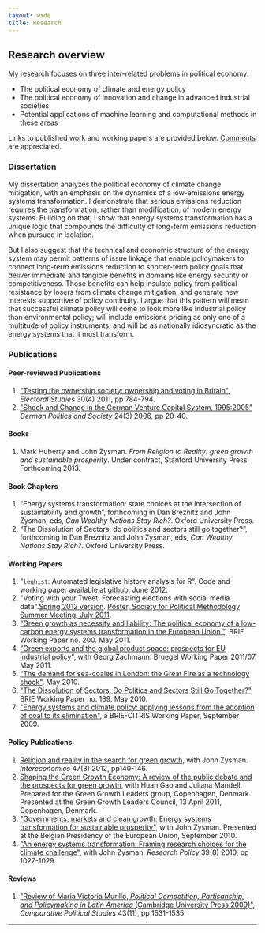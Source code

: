 ```yaml
---
layout: wide
title: Research
---
```



Research overview
-----------------

My research focuses on three inter-related problems in political
economy:

-   The political economy of climate and energy policy
-   The political economy of innovation and change in advanced
    industrial societies
-   Potential applications of machine learning and computational methods
    in these areas

Links to published work and working papers are provided below.
[Comments](contact.shtml) are appreciated.

### Dissertation

My dissertation analyzes the political economy of climate change
mitigation, with an emphasis on the dynamics of a low-emissions energy
systems transformation. I demonstrate that serious emissions reduction
requires the transformation, rather than modification, of modern energy
systems. Building on that, I show that energy systems transformation has
a unique logic that compounds the difficulty of long-term emissions
reduction when pursued in isolation.

But I also suggest that the technical and economic structure of the
energy system may permit patterns of issue linkage that enable
policymakers to connect long-term emissions reduction to shorter-term
policy goals that deliver immediate and tangible benefits in domains
like energy security or competitiveness. Those benefits can help
insulate policy from political resistance by losers from climate change
mitigation, and generate new interests supportive of policy continuity.
I argue that this pattern will mean that successful climate policy will
come to look more like industrial policy than environmental policy; will
include emissions pricing as only one of a multitude of policy
instruments; and will be as nationally idiosyncratic as the energy
systems that it must transform.

### Publications

#### Peer-reviewed Publications

1.  ["Testing the ownership society: ownership and voting in
    Britain"](http://dx.doi.org/10.1016/j.electstud.2011.07.006),
    *Electoral Studies* 30(4) 2011, pp 784-794.
2.  ["Shock and Change in the German Venture Capital System,
    1995:2005"](http://www.ingentaconnect.com/content/berghahn/gerpol/2006/00000024/00000003/art00002)
    *German Politics and Society* 24(3) 2006, pp 20-40.

#### Books

1.  Mark Huberty and John Zysman. *From Religion to Reality: green
    growth and sustainable prosperity*. Under contract, Stanford
    University Press. Forthcoming 2013.

#### Book Chapters

1.  “Energy systems transformation: state choices at the intersection of
    sustainability and growth”, forthcoming in Dan Breznitz and John
    Zysman, eds, *Can Wealthy Nations Stay Rich?*. Oxford University
    Press.
2.  “The Dissolution of Sectors: do politics and sectors still go
    together?”, forthcoming in Dan Breznitz and John Zysman, eds, *Can
    Wealthy Nations Stay Rich?*. Oxford University Press.

#### Working Papers

1.  "`leghist`: Automated legislative history analysis for R". Code and
    working paper available at
    [github](https://github.com/markhuberty/leghist.git). June 2012.
2.  "Voting with your Tweet: Forecasting elections with social media
    data".[Spring 2012 version](./files/twitter_paper.pdf.zip). [Poster,
    Society for Political Methodology Summer Meeting, July
    2011](./files/huberty_polmeth2011_poster.pdf).
3.  ["Green growth as necessity and liability: The political economy of
    a low-carbon energy systems transformation in the European Union
    "](http://brie.berkeley.edu/publications/WP_200%20Green%20Growth%20as%20necessity.pdf).
    BRIE Working Paper no. 200. May 2011.
4.  ["Green exports and the global product space: prospects for EU
    industrial
    policy"](http://www.bruegel.org/publications/publication-detail/publication/556-green-exports-and-the-global-product-space-prospects-for-eu-industrial-policy/),
    with Georg Zachmann. Bruegel Working Paper 2011/07. May 2011.
5.  ["The demand for sea-coales in London: the Great Fire as a
    technology shock"](./files/london_seacoales.pdf). May 2010.
6.  ["The Dissolution of Sectors: Do Politics and Sectors Still Go
    Together?"](http://brie.berkeley.edu/publications/wp189.pdf), BRIE
    Working Paper no. 189. May 2010.
7.  ["Energy systems and climate policy: applying lessons from the
    adoption of coal to its
    elimination"](./files/CITRIS_BRIE_WP-Eng_Systems_PastPresent.pdf), a
    BRIE-CITRIS Working Paper, September 2009.

#### Policy Publications

1.  [Religion and reality in the search for green
    growth](http://www.intereconomics.eu/downloads/getfile.php?id=815),
    with John Zysman. *Intereconomics* 47(3) 2012, pp140-146.
2.  [Shaping the Green Growth Economy: A review of the public debate and
    the prospects for green
    growth](http://greengrowthleaders.org/wp-content/uploads/2011/04/Shaping-the-Green-Growth-Economy_report.pdf),
    with Huan Gao and Juliana Mandell. Prepared for the Green Growth
    Leaders group, Copenhagen, Denmark. Presented at the Green Growth
    Leaders Council, 13 April 2011, Copenhagen, Denmark.
3.  ["Governments, markets and clean growth: Energy systems
    transformation for sustainable
    prosperity"](http://brie.berkeley.edu/publications/WP192.pdf), with
    John Zysman. Presented at the Belgian Presidency of the European
    Union, September 2010.
4.  ["An energy systems transformation: Framing research choices for the
    climate
    challenge"](http://www.sciencedirect.com/science/article/pii/S0048733310001344),
    with John Zysman. *Research Policy* 39(8) 2010, pp 1027-1029.

#### Reviews

1.  ["Review of Maria Victoria Murillo, *Political Competition,
    Partisanship, and Policymaking in Latin America* (Cambridge
    University Press
    2009)"](http://cps.sagepub.com/content/43/11/1531.short),
    *Comparative Political Studies* 43(11), pp 1531-1535.

* * * * *
